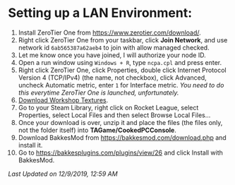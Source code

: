 # Setting up a LAN Environment:
1. Install ZeroTier One from <https://www.zerotier.com/download/>.
2. Right click ZeroTier One from your taskbar, click **Join Network**, and use network id `6ab565387a62aeb4` to join with allow managed checked.
3. Let me know once you have joined, I will authorize your node ID.
4. Open a run window using `Windows + R`, type `ncpa.cpl` and press enter.
5. Right click ZeroTier One, click Properties, double click Internet Protocol Version 4 (TCP/IPv4) (the name, not checkbox), click Advanced, uncheck Automatic metric, enter `1` for Interface metric. *You need to do this everytime ZeroTier One is launched, unfortunately.*
6. [Download Workshop Textures](https://github.com/undertowesports/rl-modded/blob/master/Workshop-textures.zip).
7. Go to your Steam Library, right click on Rocket League, select Properties, select Local Files and then select Browse Local Files...
8. Once your download is over, unzip it and place the files (the files only, not the folder itself) into **TAGame/CookedPCConsole**.
9. Download BakkesMod from <https://bakkesmod.com/download.php> and install it.
10. Go to <https://bakkesplugins.com/plugins/view/26> and click Install with BakkesMod.

*Last Updated on 12/9/2019, 12:59 AM*
